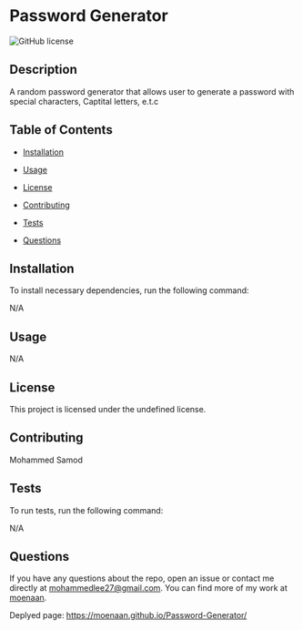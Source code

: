 # Password Generator
![GitHub license](https://img.shields.io/badge/license-undefined-blue.svg)

## Description

A random password generator that allows user to generate a password with special characters, Captital letters, e.t.c

## Table of Contents 

* [Installation](#installation)

* [Usage](#usage)

* [License](#license)

* [Contributing](#contributing)

* [Tests](#tests)

* [Questions](#questions)

## Installation

To install necessary dependencies, run the following command:

N/A

## Usage

N/A

## License

This project is licensed under the undefined license.
  
## Contributing

Mohammed Samod

## Tests

To run tests, run the following command:

N/A

## Questions

If you have any questions about the repo, open an issue or contact me directly at mohammedlee27@gmail.com. You can find more of my work at [moenaan](https://github.com/moenaan/).

Deplyed page: https://moenaan.github.io/Password-Generator/